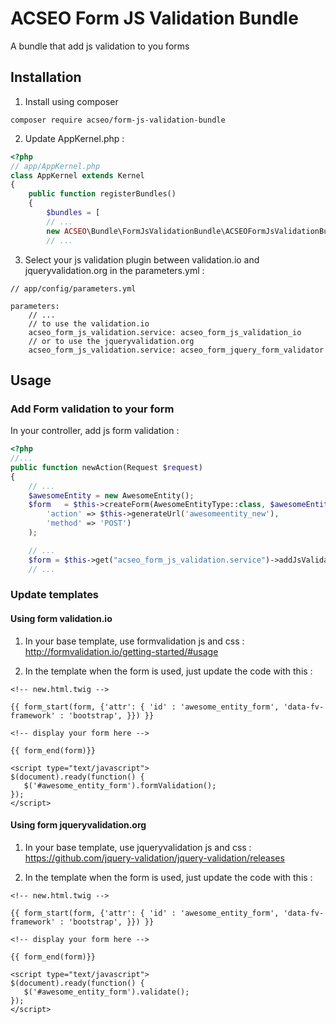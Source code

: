 # ACSEO Form JS Validation Bundle

A bundle that add js validation to you forms

## Installation

1) Install using composer

```
composer require acseo/form-js-validation-bundle
```

2) Update AppKernel.php :

```php
<?php
// app/AppKernel.php
class AppKernel extends Kernel
{
	public function registerBundles()
    {
        $bundles = [
        // ...
        new ACSEO\Bundle\FormJsValidationBundle\ACSEOFormJsValidationBundle(),
        // ...
```

3) Select your js validation plugin between validation.io and jqueryvalidation.org in the parameters.yml :

```
// app/config/parameters.yml

parameters:
    // ...
    // to use the validation.io
    acseo_form_js_validation.service: acseo_form_js_validation_io
    // or to use the jqueryvalidation.org
    acseo_form_js_validation.service: acseo_form_jquery_form_validator
```

## Usage

### Add Form validation to your form

In your controller, add js form validation :

```php
<?php
//...
public function newAction(Request $request)
{
    // ...
    $awesomeEntity = new AwesomeEntity();
    $form   = $this->createForm(AwesomeEntityType::class, $awesomeEntity,array(
        'action' => $this->generateUrl('awesomeentity_new'),
        'method' => 'POST')
    );

    // ...
    $form = $this->get("acseo_form_js_validation.service")->addJsValidation($form);
    // ...
```

### Update templates

#### Using form validation.io

1) In your base template, use formvalidation js and css : http://formvalidation.io/getting-started/#usage

2) In the template when the form is used, just update the code with this :

```twig
<!-- new.html.twig -->

{{ form_start(form, {'attr': { 'id' : 'awesome_entity_form', 'data-fv-framework' : 'bootstrap', }}) }}

<!-- display your form here -->

{{ form_end(form)}}

<script type="text/javascript">
$(document).ready(function() {
   $('#awesome_entity_form').formValidation();
});
</script>
```

#### Using form jqueryvalidation.org

1) In your base template, use jqueryvalidation js and css : https://github.com/jquery-validation/jquery-validation/releases

2) In the template when the form is used, just update the code with this :

```twig
<!-- new.html.twig -->

{{ form_start(form, {'attr': { 'id' : 'awesome_entity_form', 'data-fv-framework' : 'bootstrap', }}) }}

<!-- display your form here -->

{{ form_end(form)}}

<script type="text/javascript">
$(document).ready(function() {
   $('#awesome_entity_form').validate();
});
</script>
```
